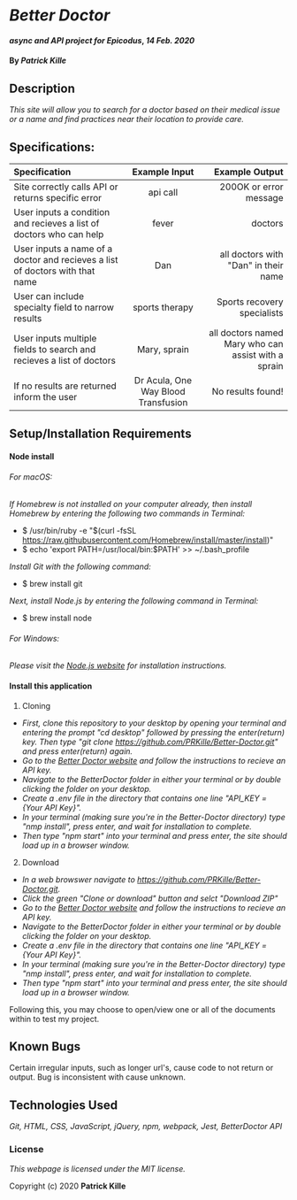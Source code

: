 # _Better Doctor_

#### _async and API project for Epicodus_, _14 Feb. 2020_

#### By _**Patrick Kille**_

## Description

_This site will allow you to search for a doctor based on their medical issue or a name and find practices near their location to provide care._

## Specifications:


| Specification | Example Input | Example Output |
|:------------- |:-------------:| -------------------:|
| Site correctly calls API or returns specific error | api call | 200OK or error message |
| User inputs a condition and recieves a list of doctors who can help | fever | doctors |
| User inputs a name of a doctor and recieves a list of doctors with that name | Dan | all doctors with "Dan" in their name |
| User can include specialty field to narrow results | sports therapy | Sports recovery specialists |
| User inputs multiple fields to search and recieves a list of doctors | Mary, sprain | all doctors named Mary who can assist with a sprain |
| If no results are returned inform the user | Dr Acula, One Way Blood Transfusion | No results found! |

## Setup/Installation Requirements

#### Node install

###### For macOS:
_If Homebrew is not installed on your computer already, then install Homebrew by entering the following two commands in Terminal:_
* $ /usr/bin/ruby -e "$(curl -fsSL https://raw.githubusercontent.com/Homebrew/install/master/install)"
* $ echo 'export PATH=/usr/local/bin:$PATH' >> ~/.bash_profile

_Install Git with the following command:_
* $ brew install git

_Next, install Node.js by entering the following command in Terminal:_
* $ brew install node

###### For Windows:
_Please visit the [Node.js website](https://nodejs.org/en/download/) for installation instructions._


#### Install this application

1. Cloning
  * _First, clone this repository to your desktop by opening your terminal and entering the prompt "cd desktop" followed by pressing the enter(return) key. Then type "git clone https://github.com/PRKille/Better-Doctor.git" and press enter(return) again._
  * _Go to the [Better Doctor website](https://developer.betterdoctor.com/) and follow the instructions to recieve an API key._
  * _Navigate to the BetterDoctor folder in either your terminal or by double clicking the folder on your desktop._
  * _Create a .env file in the directory that contains one line "API_KEY = {Your API Key}"._
  * _In your terminal (making sure you're in the Better-Doctor directory) type "nmp install", press enter, and wait for installation to complete._
  * _Then type "npm start" into your terminal and press enter, the site should load up in a browser window._

2. Download
  * _In a web browswer navigate to https://github.com/PRKille/Better-Doctor.git._
  * _Click the green "Clone or download" button and selct "Download ZIP"_
  * _Go to the [Better Doctor website](https://developer.betterdoctor.com/) and follow the instructions to recieve an API key._
  * _Navigate to the BetterDoctor folder in either your terminal or by double clicking the folder on your desktop._
  * _Create a .env file in the directory that contains one line "API_KEY = {Your API Key}"._
  * _In your terminal (making sure you're in the Better-Doctor directory) type "nmp install", press enter, and wait for installation to complete._
  * _Then type "npm start" into your terminal and press enter, the site should load up in a browser window._

Following this, you may choose to open/view one or all of the documents within to test my project.

## Known Bugs

Certain irregular inputs, such as longer url's, cause code to not return or output. Bug is inconsistent with cause unknown.

## Technologies Used

_Git, HTML, CSS, JavaScript, jQuery, npm, webpack, Jest, BetterDoctor API_

### License

*This webpage is licensed under the MIT license.*

Copyright (c) 2020 **Patrick Kille**
